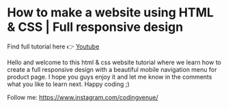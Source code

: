 # How to make a website using HTML & CSS | Full responsive design

Find full tutorial here 👉 [Youtube](https://youtu.be/qdrUHtcT9vE)

Hello and welcome to this html & css website tutorial where we learn how to create a full responsive design with a beautiful mobile navigation menu for product page. I hope you guys enjoy it and let me know in the comments what you like to learn next. Happy coding ;)

Follow me:
https://www.instagram.com/codingvenue/
